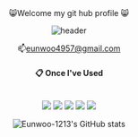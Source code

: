 <div align = "center">
😸Welcome my git hub profile 😸
</div>
<div align = "center">
  
![header](https://capsule-render.vercel.app/api?type=cylinder&color=FFE4C4&height=150&section=header&text=😺Eunwoo😺&fontColor=000000&fontSize=70&animation=fadeIn&fontAlignY=55)

📫eunwoo4957@gmail.com

####  :clipboard: Once I've Used 
 <br/>
<img src="https://img.shields.io/badge/JAVA-007396?style=for-the-badge&logo=Java&logoColor=white">
<img src="https://img.shields.io/badge/MySQL-4479A1?style=for-the-badge&logo=MySQL&logoColor=white">
<img src="https://img.shields.io/badge/Eclipse-2C2255?style=for-the-badge&logo=Eclipse%20IDE&logoColor=white">
<img src="https://img.shields.io/badge/github-181717?style=for-the-badge&logo=github&logoColor=white">
<img src="https://img.shields.io/badge/VSCode-007ACC?style=for-the-badge&logo=VisualStudioCode&logoColor=white">

 ![Eunwoo-1213's GitHub stats](https://github-readme-stats.vercel.app/api?username=Eunwoo-1213&theme=ambient_gradient&show_icons=true)
 </div>
